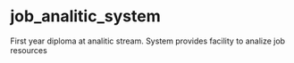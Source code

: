 # job_analitic_system
First year diploma at analitic stream. System provides facility to analize job resources
